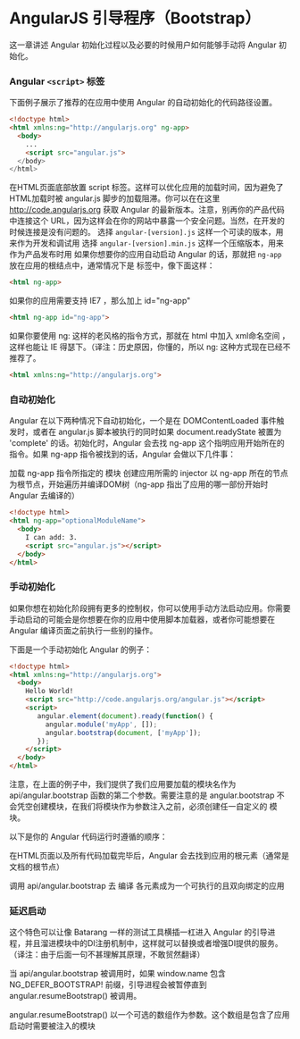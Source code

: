 # AngularJS 引导程序（Bootstrap）
这一章讲述 Angular 初始化过程以及必要的时候用户如何能够手动将 Angular 初始化。

### Angular `<script>` 标签
下面例子展示了推荐的在应用中使用 Angular 的自动初始化的代码路径设置。
``` html
<!doctype html>
<html xmlns:ng="http://angularjs.org" ng-app>
  <body>
    ...
    <script src="angular.js">
  </body>
</html>
```
在HTML页面底部放置 script 标签。这样可以优化应用的加载时间，因为避免了HTML加载时被 angular.js 脚步的加载阻滞。你可以在在这里 http://code.angularjs.org 获取 Angular 的最新版本。注意，别再你的产品代码中连接这个 URL，因为这样会在你的网站中暴露一个安全问题。当然，在开发的时候连接是没有问题的。
选择 `angular-[version].js` 这样一个可读的版本，用来作为开发和调试用
选择 `angular-[version].min.js` 这样一个压缩版本，用来作为产品发布时用
如果你想要你的应用自动启动 Angular 的话，那就把 `ng-app` 放在应用的根结点中，通常情况下是 <html> 标签中，像下面这样：
``` html
<html ng-app>
``` 
如果你的应用需要支持 IE7 ，那么加上 id="ng-app"
``` html
<html ng-app id="ng-app">
```
如果你要使用 ng: 这样的老风格的指令方式，那就在 html 中加入 xml命名空间 ，这样也能让 IE 得瑟下。（译注：历史原因，你懂的，所以 ng: 这种方式现在已经不推荐了。
``` html
<html xmlns:ng="http://angularjs.org">
```
### 自动初始化


Angular 在以下两种情况下自动初始化，一个是在 DOMContentLoaded 事件触发时，或者在 angular.js 脚本被执行的同时如果 document.readyState 被置为 'complete' 的话。初始化时，Angular 会去找 ng-app 这个指明应用开始所在的指令。如果 ng-app 指令被找到的话，Angular 会做以下几件事：

加载 ng-app 指令所指定的 模块
创建应用所需的 injector
以 ng-app 所在的节点为根节点，开始遍历并编译DOM树（ng-app 指出了应用的哪一部份开始时 Angular 去编译的）
``` html
<!doctype html>
<html ng-app="optionalModuleName">
  <body>
    I can add: 3.
    <script src="angular.js"></script>
  </body>
</html>
```
### 手动初始化
如果你想在初始化阶段拥有更多的控制权，你可以使用手动方法启动应用。你需要手动启动的可能会是你想要在你的应用中使用脚本加载器，或者你可能想要在 Angular 编译页面之前执行一些别的操作。

下面是一个手动初始化 Angular 的例子：
``` html
<!doctype html>
<html xmlns:ng="http://angularjs.org">
  <body>
    Hello World!
    <script src="http://code.angularjs.org/angular.js"></script>
    <script>
       angular.element(document).ready(function() {
         angular.module('myApp', []);
         angular.bootstrap(document, ['myApp']);
       });
    </script>
  </body>
</html>
```
注意，在上面的例子中，我们提供了我们应用要加载的模块名作为 api/angular.bootstrap 函数的第二个参数。需要注意的是 angular.bootstrap 不会凭空创建模块，在我们将模块作为参数注入之前，必须创建任一自定义的 模块。

以下是你的 Angular 代码运行时遵循的顺序：

在HTML页面以及所有代码加载完毕后，Angular 会去找到应用的根元素（通常是文档的根节点）

调用 api/angular.bootstrap 去 编译 各元素成为一个可执行的且双向绑定的应用

### 延迟启动
这个特色可以让像 Batarang 一样的测试工具横插一杠进入 Angular 的引导进程，并且溜进模块中的DI注册机制中，这样就可以替换或者增强DI提供的服务。（译注：由于后面一句不甚理解其原理，不敢贸然翻译）

当 api/angular.bootstrap 被调用时，如果 window.name 包含 NG_DEFER_BOOTSTRAP! 前缀，引导进程会被暂停直到 angular.resumeBootstrap() 被调用。

angular.resumeBootstrap() 以一个可选的数组作为参数。这个数组是包含了应用启动时需要被注入的模块